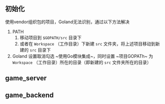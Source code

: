 ## 初始化
使用vendor组织包的项目，Goland无法识别，通过以下方法解决
1.  PATH
	1. 移动项目到 `$GOPATH/src` 目录下
	2. 或者在 `Workspace` （工作目录）下新建 `src` 文件夹，将上述项目移动到新建的 `src` 目录下
2. Goland 设置取消勾选 ~使用Go模块集成~，同时设置 ~项目GOPATh~ 为 `Workspace` （工作目录）所在的目录（即新建的 `src` 文件夹所在的目录）

## game_server

## game_backend